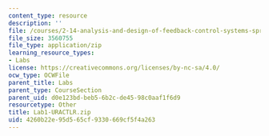 ```yaml
---
content_type: resource
description: ''
file: /courses/2-14-analysis-and-design-of-feedback-control-systems-spring-2014/4260b22e95d565cf9330669cf5f4a263_Lab1-URACTLR.zip
file_size: 3560755
file_type: application/zip
learning_resource_types:
- Labs
license: https://creativecommons.org/licenses/by-nc-sa/4.0/
ocw_type: OCWFile
parent_title: Labs
parent_type: CourseSection
parent_uid: d0e123bd-beb5-6b2c-de45-98c0aaf1f6d9
resourcetype: Other
title: Lab1-URACTLR.zip
uid: 4260b22e-95d5-65cf-9330-669cf5f4a263
---
```

